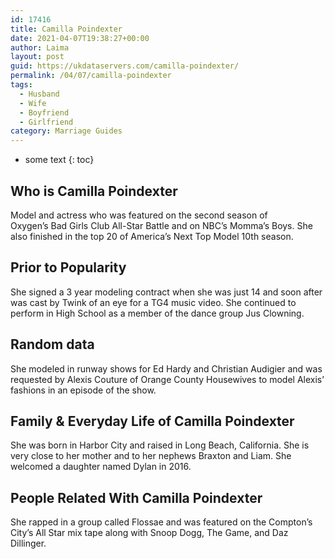 ```yaml
---
id: 17416
title: Camilla Poindexter
date: 2021-04-07T19:38:27+00:00
author: Laima
layout: post
guid: https://ukdataservers.com/camilla-poindexter/
permalink: /04/07/camilla-poindexter
tags:
  - Husband
  - Wife
  - Boyfriend
  - Girlfriend
category: Marriage Guides
---
```


* some text
{: toc}


## Who is Camilla Poindexter
                  
                  
                  
Model and actress who was featured on the second season of Oxygen&#8217;s Bad Girls Club All-Star Battle and on NBC&#8217;s Momma&#8217;s Boys. She also finished in the top 20 of America&#8217;s Next Top Model 10th season. 
                  
              
            
              
            
                
                
                
## Prior to Popularity
                  
                  
                  
She signed a 3 year modeling contract when she was just 14 and soon after was cast by Twink of an eye for a TG4 music video. She continued to perform in High School as a member of the dance group Jus Clowning. 
                  
              
            
              
            
                
                
                
## Random data
                  
                  
                  
She modeled in runway shows for Ed Hardy and Christian Audigier and was requested by Alexis Couture of Orange County Housewives to model Alexis&#8217; fashions in an episode of the show. 
                  
              
            
              
            
                
                
                
## Family & Everyday Life of Camilla Poindexter
                  
                  
                  
She was born in Harbor City and raised in Long Beach, California. She is very close to her mother and to her nephews Braxton and Liam. She welcomed a daughter named Dylan in 2016.
                  
              
            
              
            
                
                
                
## People Related With Camilla Poindexter
                  
                  
                  
She rapped in a group called Flossae and was featured on the Compton&#8217;s City&#8217;s All Star mix tape along with Snoop Dogg, The Game, and Daz Dillinger. 
                  
              
            
              
            
                
              
            
              
              
            
            
              
            
          
          
          